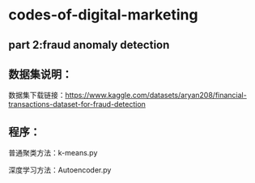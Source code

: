 # codes-of-digital-marketing
## part 2:fraud anomaly detection

## 数据集说明：

数据集下载链接：https://www.kaggle.com/datasets/aryan208/financial-transactions-dataset-for-fraud-detection

## 程序：

普通聚类方法：k-means.py

深度学习方法：Autoencoder.py
